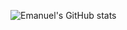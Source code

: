 ![Emanuel's GitHub stats](https://github-readme-stats.vercel.app/api?username=emanu-dev&show_icons=true&theme=tokyonight)
